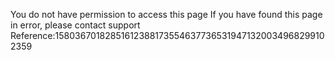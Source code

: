 You do not have permission to access this page If you have found this page in error, please contact support Reference:158036701828516123881735546377365319471320034968299102359